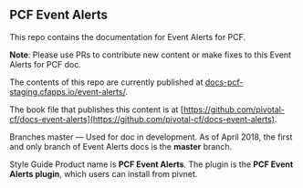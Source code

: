 ## PCF Event Alerts

This repo contains the documentation for Event Alerts for PCF.

**Note**: Please use PRs to contribute new content or make fixes to this Event Alerts for PCF doc.

The contents of this repo are currently published at [docs-pcf-staging.cfapps.io/event-alerts/](https://docs-pcf-staging.cfapps.io/event-alerts/).

The book file that publishes this content is at [https://github.com/pivotal-cf/docs-event-alerts](https://github.com/pivotal-cf/docs-event-alerts).

Branches
master — Used for doc in development. As of April 2018, the first and only branch of Event Alerts docs is the **master** branch.

Style Guide
Product name is **PCF Event Alerts**. The plugin is the **PCF Event Alerts plugin**, which users can install from pivnet.
